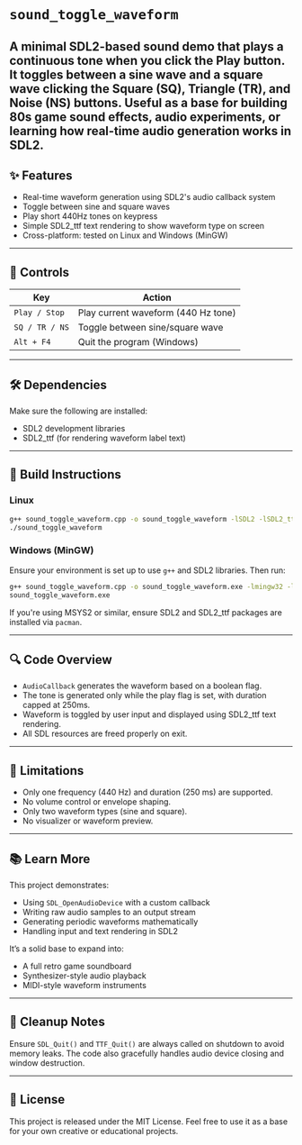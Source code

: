 # `sound_toggle_waveform`

A minimal SDL2-based sound demo that plays a continuous tone when you click the **Play** button. It toggles between a **sine wave** and a **square wave** clicking the **Square (SQ)**, **Triangle (TR)**, and **Noise (NS)** buttons. Useful as a base for building 80s game sound effects, audio experiments, or learning how real-time audio generation works in SDL2.
---

## ✨ Features

* Real-time waveform generation using SDL2's audio callback system
* Toggle between sine and square waves
* Play short 440Hz tones on keypress
* Simple SDL2\_ttf text rendering to show waveform type on screen
* Cross-platform: tested on Linux and Windows (MinGW)

---

## 🔧 Controls

| Key            | Action                              |
| -------------- | ----------------------------------- |
| `Play / Stop`  | Play current waveform (440 Hz tone) |
| `SQ / TR / NS` | Toggle between sine/square wave     |
| `Alt + F4`     | Quit the program (Windows)          |

---

## 🛠️ Dependencies

Make sure the following are installed:

* SDL2 development libraries
* SDL2\_ttf (for rendering waveform label text)

---

## 🧪 Build Instructions

### Linux

```bash
g++ sound_toggle_waveform.cpp -o sound_toggle_waveform -lSDL2 -lSDL2_ttf
./sound_toggle_waveform
```

### Windows (MinGW)

Ensure your environment is set up to use `g++` and SDL2 libraries. Then run:

```bash
g++ sound_toggle_waveform.cpp -o sound_toggle_waveform.exe -lmingw32 -lSDL2main -lSDL2 -lSDL2_ttf
sound_toggle_waveform.exe
```

If you're using MSYS2 or similar, ensure SDL2 and SDL2\_ttf packages are installed via `pacman`.

---

## 🔍 Code Overview

* `AudioCallback` generates the waveform based on a boolean flag.
* The tone is generated only while the play flag is set, with duration capped at 250ms.
* Waveform is toggled by user input and displayed using SDL2\_ttf text rendering.
* All SDL resources are freed properly on exit.

---

## 🚫 Limitations

* Only one frequency (440 Hz) and duration (250 ms) are supported.
* No volume control or envelope shaping.
* Only two waveform types (sine and square).
* No visualizer or waveform preview.

---

## 📚 Learn More

This project demonstrates:

* Using `SDL_OpenAudioDevice` with a custom callback
* Writing raw audio samples to an output stream
* Generating periodic waveforms mathematically
* Handling input and text rendering in SDL2

It’s a solid base to expand into:

* A full retro game soundboard
* Synthesizer-style audio playback
* MIDI-style waveform instruments

---

## 🧼 Cleanup Notes

Ensure `SDL_Quit()` and `TTF_Quit()` are always called on shutdown to avoid memory leaks. The code also gracefully handles audio device closing and window destruction.

---

## 📜 License

This project is released under the MIT License. Feel free to use it as a base for your own creative or educational projects.
